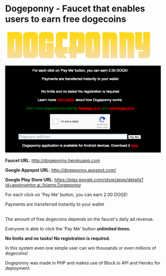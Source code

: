 # Dogeponny - Faucet that enables users to earn free dogecoins

![alt tag](https://raw.githubusercontent.com/fsiamp/dogeponny/master/TEr0vl1426001980.png)

![alt tag](https://raw.githubusercontent.com/fsiamp/dogeponny/master/generate.png)

<b>Faucet URL</b>: http://dogeponny.herokuapp.com

<b>Google Appspot URL</b>: http://dogeponny.appspot.com/

<b>Google Play Store URL</b>: https://play.google.com/store/apps/details?id=appinventor.ai_fsiamp.Dogeponny

For each click on 'Pay Me' button, you can earn 2.00 DOGE!

Payments are transferred instantly to your wallet<br><Br>


The amount of free dogecoins depends on the faucet's daily ad revenue.<br>

Everyone is able to click the 'Pay Me' button <b>unlimited times.</b><br>

<b>No limits and no tasks! No registration is required.</b><br>

In this system even one simple user can win thousands or even millions of dogecoins!

Dogeponny was made in PHP and makes use of Block.io API and Heroku for deployment. 
